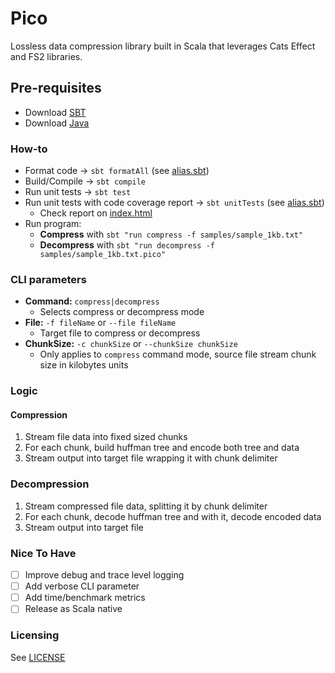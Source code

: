 # Pico

Lossless data compression library built in Scala that leverages Cats Effect and FS2 libraries.

## Pre-requisites

* Download [SBT](https://www.scala-sbt.org/download/)
* Download [Java](https://openjdk.org/projects/jdk/23/)

### How-to

* Format code -> `sbt formatAll` (see [alias.sbt](alias.sbt))
* Build/Compile -> `sbt compile`
* Run unit tests -> `sbt test`
* Run unit tests with code coverage report -> `sbt unitTests` (see [alias.sbt](alias.sbt))
  * Check report on [index.html](target/scala-3.6.3/scoverage-report/index.html)
* Run program:
  * **Compress** with `sbt "run compress -f samples/sample_1kb.txt"`
  * **Decompress** with `sbt "run decompress -f samples/sample_1kb.txt.pico"`

### CLI parameters

* **Command:** `compress|decompress`
  * Selects compress or decompress mode
* **File:** `-f fileName` or `--file fileName`
  * Target file to compress or decompress
* **ChunkSize:** `-c chunkSize` or `--chunkSize chunkSize` 
  * Only applies to `compress` command mode, source file stream chunk size in kilobytes units

### Logic

#### Compression

1. Stream file data into fixed sized chunks
2. For each chunk, build huffman tree and encode both tree and data
3. Stream output into target file wrapping it with chunk delimiter

### Decompression

1. Stream compressed file data, splitting it by chunk delimiter
2. For each chunk, decode huffman tree and with it, decode encoded data
3. Stream output into target file

### Nice To Have

- [ ] Improve debug and trace level logging
- [ ] Add verbose CLI parameter
- [ ] Add time/benchmark metrics
- [ ] Release as Scala native

### Licensing

See [LICENSE](LICENSE)
